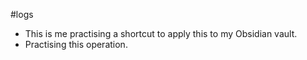 #logs

- This is me practising a shortcut to apply this to my Obsidian vault. 
- Practising this operation.
